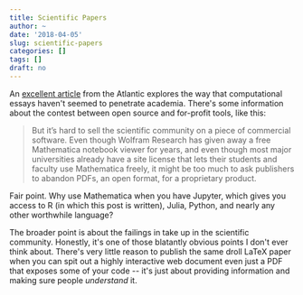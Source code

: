 ```yaml
---
title: Scientific Papers
author: ~
date: '2018-04-05'
slug: scientific-papers
categories: []
tags: []
draft: no
---
```


An [excellent article](https://www.theatlantic.com/science/archive/2018/04/the-scientific-paper-is-obsolete/556676/) from the Atlantic explores the way that computational essays haven't seemed to penetrate academia. There's some information about the contest between open source and for-profit tools, like this:

>But it’s hard to sell the scientific community on a piece of commercial software. Even though Wolfram Research has given away a free Mathematica notebook viewer for years, and even though most major universities already have a site license that lets their students and faculty use Mathematica freely, it might be too much to ask publishers to abandon PDFs, an open format, for a proprietary product.

Fair point. Why use Mathematica when you have Jupyter, which gives you access to R (in which this post is written), Julia, Python, and nearly any other worthwhile language? 

The broader point is about the failings in take up in the scientific community. Honestly, it's one of those blatantly obvious points I don't ever think about. There's very little reason to publish the same droll LaTeX paper when you can spit out a highly interactive web document even just a PDF that exposes some of your code -- it's just about providing information and making sure people _understand_ it.